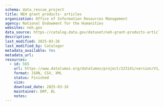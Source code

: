 ```yaml
---
schema: data_rescue_project 
title: NEH grant products- articles
organization: Office of Information Resources Management
agency: National Endowment for the Humanities
websites: neh.gov
data_source: https-//catalog.data.gov/dataset/neh-grant-products-articles
description: 
last_modified: 2025-03-26
last_modified_by: Cataloger
metadata_available: Yes
metadata_url: 
resources:
  - id: 565
    url: https-//www.datalumos.org/datalumos/project/223141/version/V1/view
    format: JSON, CSV, XML
    status: Finished
    size: 
    download_date: 2025-03-16
    maintainer: DRP, DL
    notes: 
---
```

